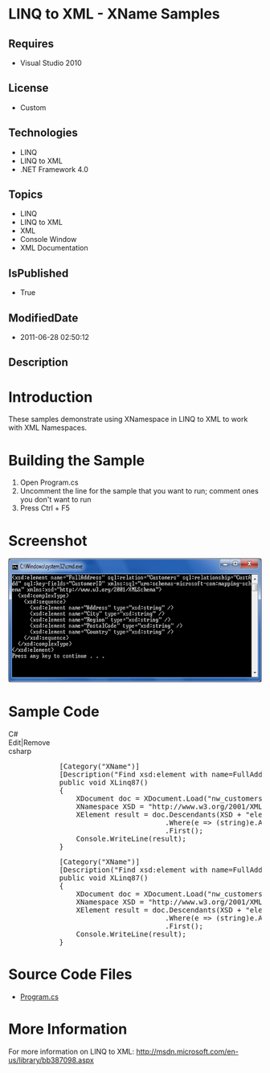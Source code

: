 # LINQ to XML - XName Samples
## Requires
* Visual Studio 2010
## License
* Custom
## Technologies
* LINQ
* LINQ to XML
* .NET Framework 4.0
## Topics
* LINQ
* LINQ to XML
* XML
* Console Window
* XML Documentation
## IsPublished
* True
## ModifiedDate
* 2011-06-28 02:50:12
## Description

<h1>Introduction</h1>
<p>These samples demonstrate using XNamespace in LINQ to XML to work with XML Namespaces.</p>
<h1><span>Building the Sample</span></h1>
<ol>
<li>Open Program.cs </li><li>Uncomment the line for the sample that you want to run; comment ones you don't want to run
</li><li>Press Ctrl &#43; F5 </li></ol>
<h1>Screenshot</h1>
<p><img src="23984-screenshot.png" alt="" width="677" height="246"></p>
<h1>Sample Code</h1>
<div class="scriptcode">
<div class="pluginEditHolder" pluginCommand="mceScriptCode">
<div class="title"><span>C#</span></div>
<div class="pluginLinkHolder"><span class="pluginEditHolderLink">Edit</span>|<span class="pluginRemoveHolderLink">Remove</span></div>
<span class="hidden">csharp</span>
<pre class="hidden">            [Category(&quot;XName&quot;)]
            [Description(&quot;Find xsd:element with name=FullAddress&quot;)]
            public void XLinq87()
            {
                XDocument doc = XDocument.Load(&quot;nw_customers.xsd&quot;);
                XNamespace XSD = &quot;http://www.w3.org/2001/XMLSchema&quot;;
                XElement result = doc.Descendants(XSD &#43; &quot;element&quot;)
                                     .Where(e =&gt; (string)e.Attribute(&quot;name&quot;) == &quot;FullAddress&quot;)
                                     .First();
                Console.WriteLine(result);
            }</pre>
<div class="preview">
<pre id="codePreview" class="csharp">&nbsp;&nbsp;&nbsp;&nbsp;&nbsp;&nbsp;&nbsp;&nbsp;&nbsp;&nbsp;&nbsp;&nbsp;[Category(<span class="cs__string">&quot;XName&quot;</span>)]&nbsp;
&nbsp;&nbsp;&nbsp;&nbsp;&nbsp;&nbsp;&nbsp;&nbsp;&nbsp;&nbsp;&nbsp;&nbsp;[Description(<span class="cs__string">&quot;Find&nbsp;xsd:element&nbsp;with&nbsp;name=FullAddress&quot;</span>)]&nbsp;
&nbsp;&nbsp;&nbsp;&nbsp;&nbsp;&nbsp;&nbsp;&nbsp;&nbsp;&nbsp;&nbsp;&nbsp;<span class="cs__keyword">public</span>&nbsp;<span class="cs__keyword">void</span>&nbsp;XLinq87()&nbsp;
&nbsp;&nbsp;&nbsp;&nbsp;&nbsp;&nbsp;&nbsp;&nbsp;&nbsp;&nbsp;&nbsp;&nbsp;{&nbsp;
&nbsp;&nbsp;&nbsp;&nbsp;&nbsp;&nbsp;&nbsp;&nbsp;&nbsp;&nbsp;&nbsp;&nbsp;&nbsp;&nbsp;&nbsp;&nbsp;XDocument&nbsp;doc&nbsp;=&nbsp;XDocument.Load(<span class="cs__string">&quot;nw_customers.xsd&quot;</span>);&nbsp;
&nbsp;&nbsp;&nbsp;&nbsp;&nbsp;&nbsp;&nbsp;&nbsp;&nbsp;&nbsp;&nbsp;&nbsp;&nbsp;&nbsp;&nbsp;&nbsp;XNamespace&nbsp;XSD&nbsp;=&nbsp;<span class="cs__string">&quot;http://www.w3.org/2001/XMLSchema&quot;</span>;&nbsp;
&nbsp;&nbsp;&nbsp;&nbsp;&nbsp;&nbsp;&nbsp;&nbsp;&nbsp;&nbsp;&nbsp;&nbsp;&nbsp;&nbsp;&nbsp;&nbsp;XElement&nbsp;result&nbsp;=&nbsp;doc.Descendants(XSD&nbsp;&#43;&nbsp;<span class="cs__string">&quot;element&quot;</span>)&nbsp;
&nbsp;&nbsp;&nbsp;&nbsp;&nbsp;&nbsp;&nbsp;&nbsp;&nbsp;&nbsp;&nbsp;&nbsp;&nbsp;&nbsp;&nbsp;&nbsp;&nbsp;&nbsp;&nbsp;&nbsp;&nbsp;&nbsp;&nbsp;&nbsp;&nbsp;&nbsp;&nbsp;&nbsp;&nbsp;&nbsp;&nbsp;&nbsp;&nbsp;&nbsp;&nbsp;&nbsp;&nbsp;.Where(e&nbsp;=&gt;&nbsp;(<span class="cs__keyword">string</span>)e.Attribute(<span class="cs__string">&quot;name&quot;</span>)&nbsp;==&nbsp;<span class="cs__string">&quot;FullAddress&quot;</span>)&nbsp;
&nbsp;&nbsp;&nbsp;&nbsp;&nbsp;&nbsp;&nbsp;&nbsp;&nbsp;&nbsp;&nbsp;&nbsp;&nbsp;&nbsp;&nbsp;&nbsp;&nbsp;&nbsp;&nbsp;&nbsp;&nbsp;&nbsp;&nbsp;&nbsp;&nbsp;&nbsp;&nbsp;&nbsp;&nbsp;&nbsp;&nbsp;&nbsp;&nbsp;&nbsp;&nbsp;&nbsp;&nbsp;.First();&nbsp;
&nbsp;&nbsp;&nbsp;&nbsp;&nbsp;&nbsp;&nbsp;&nbsp;&nbsp;&nbsp;&nbsp;&nbsp;&nbsp;&nbsp;&nbsp;&nbsp;Console.WriteLine(result);&nbsp;
&nbsp;&nbsp;&nbsp;&nbsp;&nbsp;&nbsp;&nbsp;&nbsp;&nbsp;&nbsp;&nbsp;&nbsp;}</pre>
</div>
</div>
</div>
<h1><span>Source Code Files</span></h1>
<ul>
<li><a class="browseFile" href="sourcecode?fileId=23983&pathId=521232463">Program.cs</a>
</li></ul>
<h1>More Information</h1>
<p>For more information on LINQ to XML: <a href="http://msdn.microsoft.com/en-us/library/bb387098.aspx" target="_blank">
http://msdn.microsoft.com/en-us/library/bb387098.aspx</a></p>
